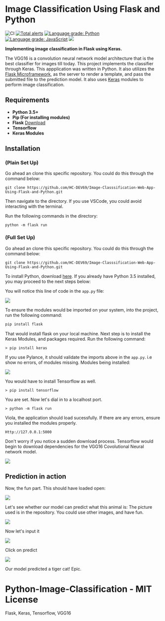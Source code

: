 # Image Classification Using Flask and Python
![CI](https://github.com/grayoj/image-classifier/actions/workflows/tests.yml/badge.svg)
[![Total alerts](https://img.shields.io/lgtm/alerts/g/grayoj/image-classifier.svg?logo=lgtm&logoWidth=18)](https://lgtm.com/projects/g/grayoj/image-classifier/alerts/) [![Language grade: Python](https://img.shields.io/lgtm/grade/python/g/grayoj/image-classifier.svg?logo=lgtm&logoWidth=18)](https://lgtm.com/projects/g/grayoj/image-classifier/context:python) [![Language grade: JavaScript](https://img.shields.io/lgtm/grade/javascript/g/grayoj/image-classifier.svg?logo=lgtm&logoWidth=18)](https://lgtm.com/projects/g/grayoj/image-classifier/context:javascript)
<a href="https://codeclimate.com/github/grayoj/image-classifier/maintainability"><img src="https://api.codeclimate.com/v1/badges/c1ff1ab86be5707ea0cf/maintainability" /></a>

**Implementing image classification in Flask using Keras.**

The VGG16 is a convolution neural network model architecture that is the best classifier for images till today. This project implements the classifier through Keras. This appplication was written in Python. It also utilizes the <a href="https://flask.palletsprojects.com/en/2.1.x/">Flask Microframework</a>, as the server to render a template, and pass the submitted file to the prediction model. It also uses <a href="https://keras.io/">Keras</a> modules to perform image classification.

## Requirements 

* **Python 3.5+**
* **Pip (For installing modules)**
* **Flask** <a href="https://flask.palletsprojects.com/en/2.1.x/">Download</a> 
* **Tensorflow**
* **Keras Modules**

## Installation

### (Plain Set Up)

Go ahead an clone this specific repository. You could do this through the command below:

```git
git clone https://github.com/HC-DEV69/Image-Classsification-Web-App-Using-Flask-and-Python.git
```
Then navigate to the directory. If you use VSCode, you could avoid interacting with the terminal.

Run the following commands in the directory:

```git
python -m flask run
```

### (Full Set Up)

Go ahead an clone this specific repository. You could do this through the command below:

```git
git clone https://github.com/HC-DEV69/Image-Classsification-Web-App-Using-Flask-and-Python.git
```

To install Python, download <a href="python.org">here</a>. If you already have Python 3.5 installed, you may proceed to the next steps below:

You will notice this line of code in the ``app.py`` file:

<img src="img/flask-import.png">

To ensure the modules would be imported on your system, into the project, run the following command:

```powershell
pip install flask
```

That would install flask on your local machine.
Next step is to install the Keras Modules, and packages required. Run the following command:

    > pip install keras

If you use Pylance, it should validate the imports above in the ``app.py``. i.e show no errors, of modules missing. Modules being installed:

<img src="img/keras-modules.png">

You would have to install Tensorflow as well.

    > pip install tensorflow

You are set. Now let's dial in to a localhost port.

    > python -m flask run

Viola, the application should load sucessfully. If there are any errors, ensure you installed the modules properly.

    Http://127.0.0.1:5000 

Don't worry if you notice a sudden download process. Tensorflow would begin to download dependencies for the VGG16 Covolutional Neural network model.


<img src="img/terminal.png">

## Prediction in action

Now, the fun part. This should have loaded open:

<img src="img/pic.png">

Let's see whether our model can predict what this animal is:
The picture used is in the repository. You could use other images, and have fun.

<img src="images/cat.jpg">

Now let's input it

<img src="img/choose.png">

Click on predict

<img src="img/predict.png">

Our model predicted a tiger cat! Epic.

# Python-Image-Classification - MIT License
Flask, Keras, Tensorflow, VGG16
